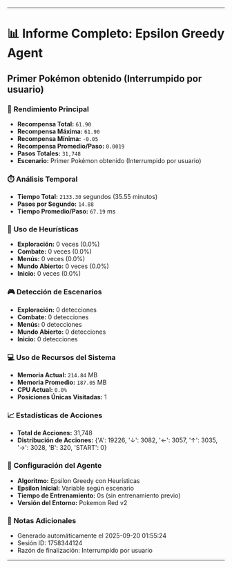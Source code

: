 
---
# 📊 Informe Completo: Epsilon Greedy Agent
## Primer Pokémon obtenido (Interrumpido por usuario)

### 🎯 **Rendimiento Principal**
- **Recompensa Total:** `61.90`
- **Recompensa Máxima:** `61.90`
- **Recompensa Mínima:** `-0.05`
- **Recompensa Promedio/Paso:** `0.0019`
- **Pasos Totales:** `31,748`
- **Escenario:** Primer Pokémon obtenido (Interrumpido por usuario)

### ⏱️ **Análisis Temporal**
- **Tiempo Total:** `2133.30` segundos (35.55 minutos)
- **Pasos por Segundo:** `14.88`
- **Tiempo Promedio/Paso:** `67.19` ms

### 🧠 **Uso de Heurísticas**
- **Exploración:** 0 veces (0.0%)
- **Combate:** 0 veces (0.0%)
- **Menús:** 0 veces (0.0%)
- **Mundo Abierto:** 0 veces (0.0%)
- **Inicio:** 0 veces (0.0%)

### 🎮 **Detección de Escenarios**
- **Exploración:** 0 detecciones
- **Combate:** 0 detecciones
- **Menús:** 0 detecciones
- **Mundo Abierto:** 0 detecciones
- **Inicio:** 0 detecciones

### 💻 **Uso de Recursos del Sistema**
- **Memoria Actual:** `214.84` MB
- **Memoria Promedio:** `187.05` MB
- **CPU Actual:** `0.0%`
- **Posiciones Únicas Visitadas:** 1

### 📈 **Estadísticas de Acciones**
- **Total de Acciones:** 31,748
- **Distribución de Acciones:** {'A': 19226, '↓': 3082, '←': 3057, '↑': 3035, '→': 3028, 'B': 320, 'START': 0}

### 🔧 **Configuración del Agente**
- **Algoritmo:** Epsilon Greedy con Heurísticas
- **Epsilon Inicial:** Variable según escenario
- **Tiempo de Entrenamiento:** 0s (sin entrenamiento previo)
- **Versión del Entorno:** Pokemon Red v2

### 📝 **Notas Adicionales**
- Generado automáticamente el 2025-09-20 01:55:24
- Sesión ID: 1758344124
- Razón de finalización: Interrumpido por usuario

---
